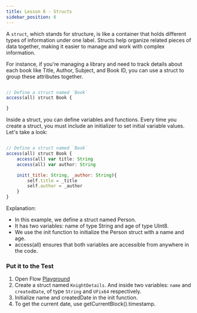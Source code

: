 ```yaml
---
title: Lesson 6 - Structs
sidebar_position: 6
---
```


A `struct`, which stands for structure, is like a container that holds different types of information under one label. Structs help organize related pieces of data together, making it easier to manage and work with complex information.

For instance, if you're managing a library and need to track details about each book like Title, Author, Subject, and Book ID, you can use a struct to group these attributes together.

```jsx

// Define a struct named `Book`
access(all) struct Book {

}

```

Inside a struct, you can define variables and functions. Every time you create a struct, you must include an initializer to set initial variable values. Let's take a look:

```jsx

// Define a struct named `Book`
access(all) struct Book {
    access(all) var title: String
    access(all) var author: String

    init(_title: String, _author: String){
        self.title = _title
        self.author = _author
    }
}

```

Explanation:

- In this example, we define a struct named Person.
- It has two variables: name of type String and age of type UInt8.
- We use the init function to initialize the Person struct with a name and age.
- access(all) ensures that both variables are accessible from anywhere in the code.

### Put it to the Test

1. Open Flow [Playground](https://play.flow.com/)
2. Create a struct named `KnightDetails`. And inside two variables: `name` and `createdDate`, of type `String` and `UFix64` respectively.
3. Initialize name and createdDate in the init function.
4. To get the current date, use getCurrentBlock().timestamp.

